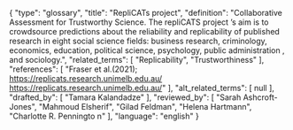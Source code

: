 {
    "type": "glossary",
    "title": "RepliCATs project",
    "definition": "Collaborative Assessment for Trustworthy Science. The repliCATS project ’s aim is to crowdsource predictions about the reliability and replicability of published research in eight social science fields: business research, criminology, economics, education, political science, psychology, public administration , and sociology.",
    "related_terms": [
        "Replicability",
        "Trustworthiness"
    ],
    "references": [
        "Fraser et al.(2021); https://replicats.research.unimelb.edu.au/ https://replicats.research.unimelb.edu.au/"
    ],
    "alt_related_terms": [
        null
    ],
    "drafted_by": [
        "Tamara Kalandadze"
    ],
    "reviewed_by": [
        "Sarah Ashcroft-Jones",
        "Mahmoud Elsherif",
        "Gilad Feldman",
        "Helena Hartmann",
        "Charlotte R. Penningto n"
    ],
    "language": "english"
}